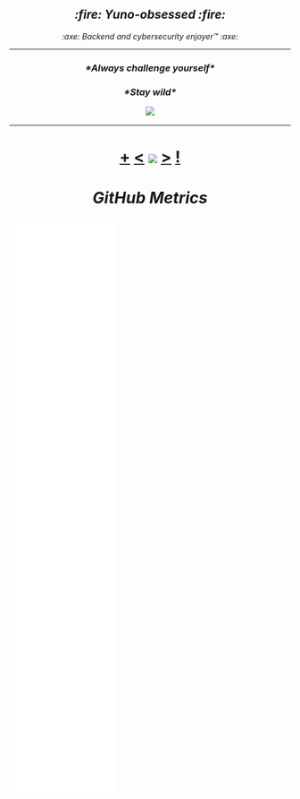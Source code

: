 <h2 align="center"><i> :fire: Yuno-obsessed :fire:</i></h1>
<p align="center"><i> :axe: Backend and cybersecurity enjoyer™ :axe:</i></p>


<hr>

<h3 align="center"><i>*Always challenge yourself*</i></h2>
<h3 align="center"><i>*Stay wild*</i></h2>
<p align="center">
<a href="https://discord.com/users/566566562031468554"><code><img src="https://discord.c99.nl/widget/theme-3/566566562031468554.png" height="80px"></code></a>
</p>
<hr>
<h1 align="center"> <a href="https://octo-ring.com/register">+</a> <a href="https://octo-ring.com/p/Yuno-obsessed/prev"><</a> <a href="https://octo-ring.com/">
<img align="center" src="https://media.discordapp.net/attachments/1000850818976727072/1025442042903527505/948457eebe13f883a5ebd904a8cb1caf-2231977061.png?width=750&height=750" height="150px"></a> 
<a href="https://octo-ring.com/p/Yuno-obsessed/next">></a> <a href="https://octo-ring.com/p/Yuno-obsessed/random">!</a>
</h1>




<h1 align="center"><i>GitHub Metrics</i></h1>
<a><img align="center" src="./github-metrics.svg"></a> 

